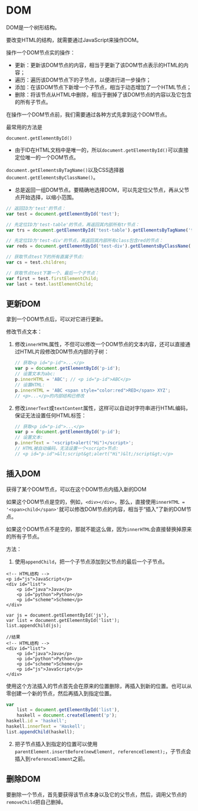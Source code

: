# DOM

DOM是一个树形结构。

要改变HTML的结构，就需要通过JavaScript来操作DOM。

操作一个DOM节点实的操作：

- 更新：更新该DOM节点的内容，相当于更新了该DOM节点表示的HTML的内容；
- 遍历：遍历该DOM节点下的子节点，以便进行进一步操作；
- 添加：在该DOM节点下新增一个子节点，相当于动态增加了一个HTML节点；
- 删除：将该节点从HTML中删除，相当于删掉了该DOM节点的内容以及它包含的所有子节点。

在操作一个DOM节点前，我们需要通过各种方式先拿到这个DOM节点。

最常用的方法是

`document.getElementById()`

+ 由于ID在HTML文档中是唯一的，所以`document.getElementById()`可以直接定位唯一的一个DOM节点。

`document.getElementsByTagName()`以及CSS选择器`document.getElementsByClassName()`。

+ 总是返回一组DOM节点。要精确地选择DOM，可以先定位父节点，再从父节点开始选择，以缩小范围。

```js
// 返回ID为'test'的节点：
var test = document.getElementById('test');

// 先定位ID为'test-table'的节点，再返回其内部所有tr节点：
var trs = document.getElementById('test-table').getElementsByTagName('tr');

// 先定位ID为'test-div'的节点，再返回其内部所有class包含red的节点：
var reds = document.getElementById('test-div').getElementsByClassName('red');

// 获取节点test下的所有直属子节点:
var cs = test.children;

// 获取节点test下第一个、最后一个子节点：
var first = test.firstElementChild;
var last = test.lastElementChild;
```

## 更新DOM

拿到一个DOM节点后，可以对它进行更新。

修改节点文本：

1. 修改`innerHTML`属性，不但可以修改一个DOM节点的文本内容，还可以直接通过HTML片段修改DOM节点内部的子树：

   ```js
   // 获取<p id="p-id">...</p>
   var p = document.getElementById('p-id');
   // 设置文本为abc:
   p.innerHTML = 'ABC'; // <p id="p-id">ABC</p>
   // 设置HTML:
   p.innerHTML = 'ABC <span style="color:red">RED</span> XYZ';
   // <p>...</p>的内部结构已修改
   ```

2. 修改`innerText`或`textContent`属性，这样可以自动对字符串进行HTML编码，保证无法设置任何HTML标签：

   ```js
   // 获取<p id="p-id">...</p>
   var p = document.getElementById('p-id');
   // 设置文本:
   p.innerText = '<script>alert("Hi")</script>';
   // HTML被自动编码，无法设置一个<script>节点:
   // <p id="p-id">&lt;script&gt;alert("Hi")&lt;/script&gt;</p>
   ```



## 插入DOM

获得了某个DOM节点，可以在这个DOM节点内插入新的DOM

如果这个DOM节点是空的，例如，`<div></div>`，那么，直接使用`innerHTML = '<span>child</span>'`就可以修改DOM节点的内容，相当于“插入”了新的DOM节点。

如果这个DOM节点不是空的，那就不能这么做，因为`innerHTML`会直接替换掉原来的所有子节点。

方法：

1. 使用`appendChild`，把一个子节点添加到父节点的最后一个子节点。

```
<!-- HTML结构 -->
<p id="js">JavaScript</p>
<div id="list">
    <p id="java">Java</p>
    <p id="python">Python</p>
    <p id="scheme">Scheme</p>
</div>

var js = document.getElementById('js'),
var list = document.getElementById('list');
list.appendChild(js);

//结果
<!-- HTML结构 -->
<div id="list">
    <p id="java">Java</p>
    <p id="python">Python</p>
    <p id="scheme">Scheme</p>
    <p id="js">JavaScript</p>
</div>
```

使用这个方法插入的节点首先会在原来的位置删除，再插入到新的位置。也可以从零创建一个新的节点，然后再插入到指定位置。

```js
var
    list = document.getElementById('list'),
    haskell = document.createElement('p');
haskell.id = 'haskell';
haskell.innerText = 'Haskell';
list.appendChild(haskell);
```

2. 把子节点插入到指定的位置可以使用`parentElement.insertBefore(newElement, referenceElement);`，子节点会插入到`referenceElement`之前。



## 删除DOM

要删除一个节点，首先要获得该节点本身以及它的父节点，然后，调用父节点的`removeChild`把自己删掉。

